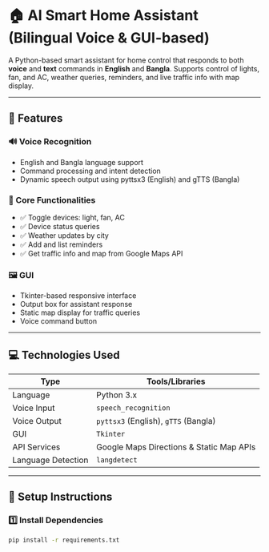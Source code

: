 # 🏠 AI Smart Home Assistant (Bilingual Voice & GUI-based)

A Python-based smart assistant for home control that responds to both **voice** and **text** commands in **English** and **Bangla**. Supports control of lights, fan, and AC, weather queries, reminders, and live traffic info with map display.

---

## 🌟 Features

### 🔊 Voice Recognition
- English and Bangla language support
- Command processing and intent detection
- Dynamic speech output using pyttsx3 (English) and gTTS (Bangla)

### 🧠 Core Functionalities
- ✅ Toggle devices: light, fan, AC
- ✅ Device status queries
- ✅ Weather updates by city
- ✅ Add and list reminders
- ✅ Get traffic info and map from Google Maps API

### 🖼 GUI
- Tkinter-based responsive interface
- Output box for assistant response
- Static map display for traffic queries
- Voice command button

---

## 💻 Technologies Used

| Type         | Tools/Libraries                          |
|--------------|-------------------------------------------|
| Language     | Python 3.x                                |
| Voice Input  | `speech_recognition`                      |
| Voice Output | `pyttsx3` (English), `gTTS` (Bangla)      |
| GUI          | `Tkinter`                                 |
| API Services | Google Maps Directions & Static Map APIs  |
| Language Detection | `langdetect`                       |

---

## 🔧 Setup Instructions

### 1️⃣ Install Dependencies

```bash
pip install -r requirements.txt

